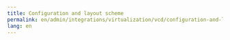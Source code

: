 ```yaml
---
title: Configuration and layout scheme
permalink: en/admin/integrations/virtualization/vcd/сonfiguration-and-layout-scheme.html
lang: en
---
```


